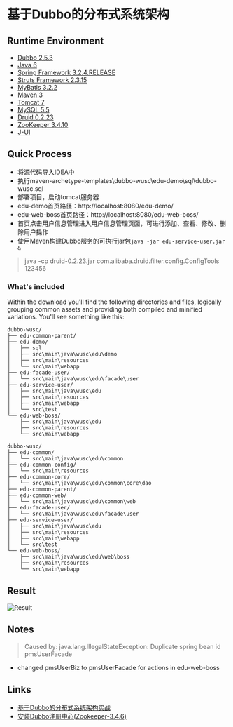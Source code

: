 # 基于Dubbo的分布式系统架构

## Runtime Environment
- [Dubbo 2.5.3](https://github.com/alibaba/dubbo)
- [Java 6](http://www.oracle.com/technetwork/java/javase/downloads/jdk6downloads-1902814.html)
- [Spring Framework 3.2.4.RELEASE](http://projects.spring.io/spring-framework)
- [Struts Framework 2.3.15](http://struts.apache.org)
- [MyBatis 3.2.2](http://www.mybatis.org/mybatis-3/)
- [Maven 3](http://maven.apache.org/)
- [Tomcat 7](http://tomcat.apache.org/)
- [MySQL 5.5](http://www.mysql.com/)
- [Druid 0.2.23](https://github.com/alibaba/druid)
- [ZooKeeper 3.4.10](https://zookeeper.apache.org/)
- [J-UI](http://jui.org/)

## Quick Process
* 将源代码导入IDEA中
* 执行maven-archetype-templates\dubbo-wusc\edu-demo\sql\dubbo-wusc.sql
* 部署项目，启动tomcat服务器
* edu-demo首页路径：http://localhost:8080/edu-demo/
* edu-web-boss首页路径：http://localhost:8080/edu-web-boss/
* 首页点击用户信息管理进入用户信息管理页面，可进行添加、查看、修改、删除用户操作
* 使用Maven构建Dubbo服务的可执行jar包`java -jar edu-service-user.jar &`

> java -cp druid-0.2.23.jar com.alibaba.druid.filter.config.ConfigTools 123456

### What's included

Within the download you'll find the following directories and files, logically grouping common assets and providing both compiled and minified variations. You'll see something like this:

```
dubbo-wusc/
├── edu-common-parent/
├── edu-demo/
│   ├── sql
│   ├── src\main\java\wusc\edu\demo
│   ├── src\main\resources
│   └── src\main\webapp
├── edu-facade-user/
│   └── src\main\java\wusc\edu\facade\user
├── edu-service-user/
│   ├── src\main\java\wusc\edu
│   ├── src\main\resources
│   ├── src\main\webapp
│   └── src\test
└── edu-web-boss/
    ├── src\main\java\wusc\edu
    ├── src\main\resources
    └── src\main\webapp
```

```
dubbo-wusc/
├── edu-common/
│   └── src\main\java\wusc\edu\common
├── edu-common-config/
│   └── src\main\resources
├── edu-common-core/
│   └── src\main\java\wusc\edu\common\core\dao
├── edu-common-parent/
├── edu-common-web/
│   └── src\main\java\wusc\edu\common\web
├── edu-facade-user/
│   └── src\main\java\wusc\edu\facade\user
├── edu-service-user/
│   ├── src\main\java\wusc\edu
│   ├── src\main\resources
│   ├── src\main\webapp
│   └── src\test
└── edu-web-boss/
    ├── src\main\java\wusc\edu\web\boss
    ├── src\main\resources
    └── src\main\webapp
```

## Result
![Result](http://img.my.csdn.net/uploads/201705/02/1493716965_2731.png)

## Notes
> Caused by: java.lang.IllegalStateException: Duplicate spring bean id pmsUserFacade

* changed pmsUserBiz to pmsUserFacade for actions in edu-web-boss

## Links
- [基于Dubbo的分布式系统架构实战](http://www.roncoo.com/course/view/85d6008fe77c4199b0cdd2885eaeee53#boxTwo)
- [安装Dubbo注册中心(Zookeeper-3.4.6)](http://www.roncoo.com/article/detail/125953)
